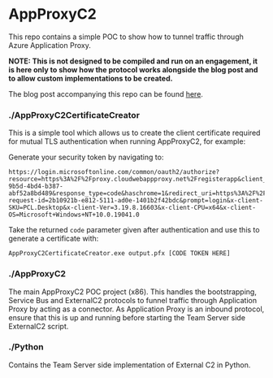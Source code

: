# AppProxyC2

This repo contains a simple POC to show how to tunnel traffic through Azure Application Proxy.

**NOTE: This is not designed to be compiled and run on an engagement, it is here only to show how the protocol works alongside the blog post and to allow custom implementations to be created.**

The blog post accompanying this repo can be found [here](https://www.trustedsec.com/blog/).

### ./AppProxyC2CertificateCreator

This is a simple tool which allows us to create the client certificate required for mutual TLS authentication when running AppProxyC2, for example:

Generate your security token by navigating to:

```
https://login.microsoftonline.com/common/oauth2/authorize?resource=https%3A%2F%2Fproxy.cloudwebappproxy.net%2Fregisterapp&client_id=55747057-9b5d-4bd4-b387-abf52a8bd489&response_type=code&haschrome=1&redirect_uri=https%3A%2F%2Flogin.microsoftonline.com%2Fcommon%2Foauth2%2Fnativeclient&client-request-id=2b10921b-e812-5111-ad0e-1401b2f42bdc&prompt=login&x-client-SKU=PCL.Desktop&x-client-Ver=3.19.8.16603&x-client-CPU=x64&x-client-OS=Microsoft+Windows+NT+10.0.19041.0
```

Take the returned `code` parameter given after authentication and use this to generate a certificate with:

```
AppProxyC2CertificateCreator.exe output.pfx [CODE TOKEN HERE]
```

### ./AppProxyC2

The main AppProxyC2 POC project (x86). This handles the bootstrapping, Service Bus and ExternalC2 protocols to funnel traffic through Application Proxy by acting as a connector. As Application Proxy is an inbound protocol, ensure that this is up and running before starting the Team Server side ExternalC2 script.

### ./Python

Contains the Team Server side implementation of External C2 in Python.
